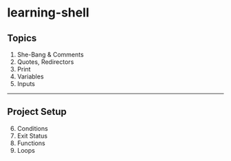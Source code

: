 # learning-shell

Topics
------
1. She-Bang & Comments
2. Quotes, Redirectors
3. Print
4. Variables
5. Inputs
-------
Project Setup
-------
6. Conditions
7. Exit Status
8. Functions
9. Loops